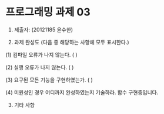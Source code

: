 # 프로그래밍 과제 03

1. 제출자:   (20121185 윤수한)

2. 과제 완성도 (다음 중 해당하는 사항에 모두 표시한다.)

(1) 컴파일 오류가 나지 않는다. (    )

(2) 실행 오류가 나지 않는다. (    )

(3) 요구된 모든 기능을 구현하였는가. (     )

(4) 미원성인 경우 어디까지 완성하였는지 기술하라.
함수 구현중입니다.


3. 기타 사항 
